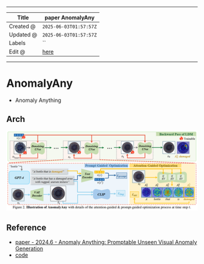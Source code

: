 -----

| Title     | paper AnomalyAny                                      |
| --------- | ----------------------------------------------------- |
| Created @ | `2025-06-03T01:57:57Z`                                |
| Updated @ | `2025-06-03T01:57:57Z`                                |
| Labels    | \`\`                                                  |
| Edit @    | [here](https://github.com/junxnone/aiwiki/issues/519) |

-----

# AnomalyAny

  - Anomaly Anything

## Arch

![Image](media/3cea26f6b39134569773e588fb2765c4b7be7841.png)

## Reference

  - [paper - 2024.6 - Anomaly Anything: Promptable Unseen Visual Anomaly
    Generation](https://arxiv.org/abs/2406.01078)
  - [code](https://github.com/EPFL-IMOS/AnomalyAny)
